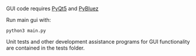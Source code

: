 GUI code requires [PyQt5](https://www.riverbankcomputing.com/software/pyqt/intro) and [PyBluez](https://github.com/karulis/pybluez)


Run main gui with:

    python3 main.py

Unit tests and other development assistance programs for GUI functionality are contained in the tests folder.
